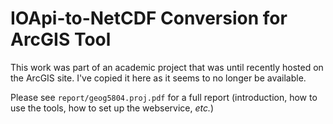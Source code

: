 # IOApi-to-NetCDF Conversion for ArcGIS Tool

This work was part of an academic project that was until recently hosted on the ArcGIS site.  I've copied it here as it seems to no longer be available.

Please see `report/geog5804.proj.pdf` for a full report (introduction, how to use the tools, how to set up the webservice, *etc.*)
